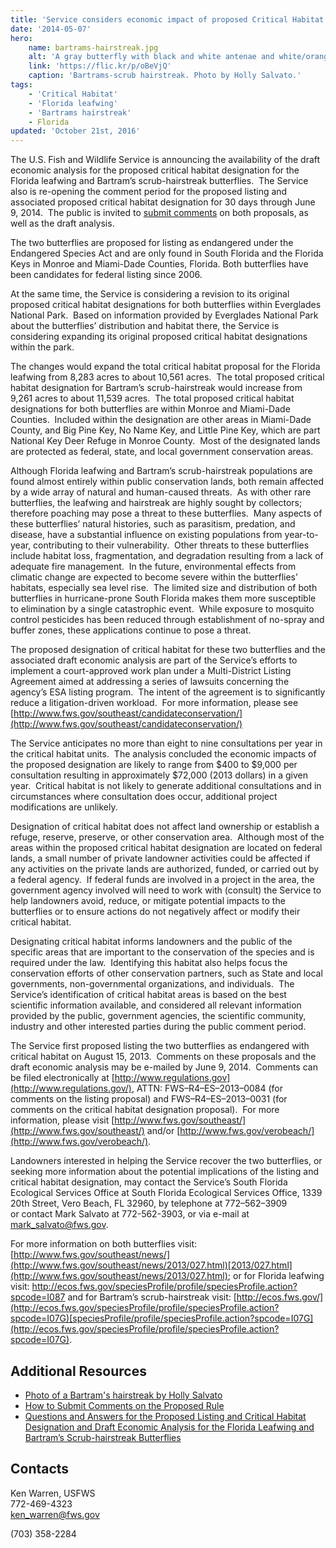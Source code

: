 ```yaml
---
title: 'Service considers economic impact of proposed Critical Habitat designations for Florida leafwing and Bartram’s scrub-hairstreak butterflies'
date: '2014-05-07'
hero:
    name: bartrams-hairstreak.jpg
    alt: 'A gray butterfly with black and white antenae and white/orange markings on its wings.'
    link: 'https://flic.kr/p/oBeVjQ'
    caption: 'Bartrams-scrub hairstreak. Photo by Holly Salvato.'
tags:
    - 'Critical Habitat'
    - 'Florida leafwing'
    - 'Bartrams hairstreak'
    - Florida
updated: 'October 21st, 2016'
---
```


The U.S. Fish and Wildlife Service is announcing the availability of the draft economic analysis for the proposed critical habitat designation for the Florida leafwing and Bartram’s scrub-hairstreak butterflies.  The Service also is re-opening the comment period for the proposed listing and associated proposed critical habitat designation for 30 days through June 9, 2014.  The public is invited to [submit comments](http://www.fws.gov/southeast/news/2014/Comment_Instructions_2_Fl_Butterflies.pdf) on both proposals, as well as the draft analysis.

The two butterflies are proposed for listing as endangered under the Endangered Species Act and are only found in South Florida and the Florida Keys in Monroe and Miami-Dade Counties, Florida. Both butterflies have been candidates for federal listing since 2006.

At the same time, the Service is considering a revision to its original proposed critical habitat designations for both butterflies within Everglades National Park.  Based on information provided by Everglades National Park about the butterflies’ distribution and habitat there, the Service is considering expanding its original proposed critical habitat designations within the park.

The changes would expand the total critical habitat proposal for the Florida leafwing from 8,283 acres to about 10,561 acres.  The total proposed critical habitat designation for Bartram’s scrub-hairstreak would increase from 9,261 acres to about 11,539 acres.  The total proposed critical habitat designations for both butterflies are within Monroe and Miami-Dade Counties.  Included within the designation are other areas in Miami-Dade County, and Big Pine Key, No Name Key, and Little Pine Key, which are part National Key Deer Refuge in Monroe County.  Most of the designated lands are protected as federal, state, and local government conservation areas. 

Although Florida leafwing and Bartram’s scrub-hairstreak populations are found almost entirely within public conservation lands, both remain affected by a wide array of natural and human-caused threats.  As with other rare butterflies, the leafwing and hairstreak are highly sought by collectors; therefore poaching may pose a threat to these butterflies.  Many aspects of these butterflies’ natural histories, such as parasitism, predation, and disease, have a substantial influence on existing populations from year-to-year, contributing to their vulnerability.  Other threats to these butterflies include habitat loss, fragmentation, and degradation resulting from a lack of adequate fire management.  In the future, environmental effects from climatic change are expected to become severe within the butterflies’ habitats, especially sea level rise.  The limited size and distribution of both butterflies in hurricane-prone South Florida makes them more susceptible to elimination by a single catastrophic event.  While exposure to mosquito control pesticides has been reduced through establishment of no-spray and buffer zones, these applications continue to pose a threat.

The proposed designation of critical habitat for these two butterflies and the associated draft economic analysis are part of the Service’s efforts to implement a court-approved work plan under a Multi-District Listing Agreement aimed at addressing a series of lawsuits concerning the agency’s ESA listing program.  The intent of the agreement is to significantly reduce a litigation-driven workload.  For more information, please see [http://www.fws.gov/southeast/candidateconservation/](http://www.fws.gov/southeast/candidateconservation/)

The Service anticipates no more than eight to nine consultations per year in the critical habitat units.  The analysis concluded the economic impacts of the proposed designation are likely to range from $400 to $9,000 per consultation resulting in approximately $72,000 (2013 dollars) in a given year.  Critical habitat is not likely to generate additional consultations and in circumstances where consultation does occur, additional project modifications are unlikely.

Designation of critical habitat does not affect land ownership or establish a refuge, reserve, preserve, or other conservation area.  Although most of the areas within the proposed critical habitat designation are located on federal lands, a small number of private landowner activities could be affected if any activities on the private lands are authorized, funded, or carried out by a federal agency.  If federal funds are involved in a project in the area, the government agency involved will need to work with (consult) the Service to help landowners avoid, reduce, or mitigate potential impacts to the butterflies or to ensure actions do not negatively affect or modify their critical habitat.

Designating critical habitat informs landowners and the public of the specific areas that are important to the conservation of the species and is required under the law.  Identifying this habitat also helps focus the conservation efforts of other conservation partners, such as State and local governments, non-governmental organizations, and individuals.  The Service’s identification of critical habitat areas is based on the best scientific information available, and considered all relevant information provided by the public, government agencies, the scientific community, industry and other interested parties during the public comment period.

The Service first proposed listing the two butterflies as endangered with critical habitat on August 15, 2013.  Comments on these proposals and the draft economic analysis may be e-mailed by June 9, 2014.  Comments can be filed electronically at [http://www.regulations.gov](http://www.regulations.gov/), ATTN: FWS–R4–ES–2013–0084 (for comments on the listing proposal) and FWS–R4–ES–2013–0031 (for comments on the critical habitat designation proposal).  For more information, please visit [http://www.fws.gov/southeast/](http://www.fws.gov/southeast/) and/or [http://www.fws.gov/verobeach/](http://www.fws.gov/verobeach/).

Landowners interested in helping the Service recover the two butterflies, or seeking more information about the potential implications of the listing and critical habitat designation, may contact the Service’s South Florida Ecological Services Office at South Florida Ecological Services Office, 1339 20th Street, Vero Beach, FL 32960, by telephone at 772–562–3909 or contact Mark Salvato at 772-562-3903, or via e-mail at [mark_salvato@fws.gov](mailto:mark_salvato@fws.gov).

For more information on both butterflies visit: [http://www.fws.gov/southeast/news/](http://www.fws.gov/southeast/news/2013/027.html)[2013/027.html](http://www.fws.gov/southeast/news/2013/027.html); or for Florida leafwing visit: [h](ecos.fws.gov/speciesProfile/profile/speciesProfile.action?spcode=I087)[ttp://ecos.fws.gov/speciesProfile/profile/](http://ecos.fws.gov/speciesProfile/profile/speciesProfile.action?spcode=I087)[speciesProfile.action?spcode=I087](http://ecos.fws.gov/speciesProfile/profile/speciesProfile.action?spcode=I087) and for Bartram’s scrub-hairstreak visit: [http://ecos.fws.gov/](http://ecos.fws.gov/speciesProfile/profile/speciesProfile.action?spcode=I07G)[speciesProfile/profile/speciesProfile.action?spcode=I07G](http://ecos.fws.gov/speciesProfile/profile/speciesProfile.action?spcode=I07G).

## Additional Resources

- [Photo of a Bartram's hairstreak by Holly Salvato](http://www.fws.gov/southeast/images/Bartram'sScrubHairstreak(Holly%20Salvato)-.jpg)
- [How to Submit Comments on the Proposed Rule](http://www.fws.gov/southeast/news/2014/Comment_Instructions_2_Fl_Butterflies.pdf)
- [Questions and Answers for the Proposed Listing and Critical Habitat Designation and Draft Economic Analysis for the Florida Leafwing and Bartram’s Scrub-hairstreak Butterflies](http://www.fws.gov/southeast/news/2014/QandA_2_Fl_butterflies.pdf)

## Contacts

Ken Warren, USFWS  
772-469-4323  
[ken_warren@fws.gov](mailto:ken_warren@fws.gov)

(703) 358-2284
